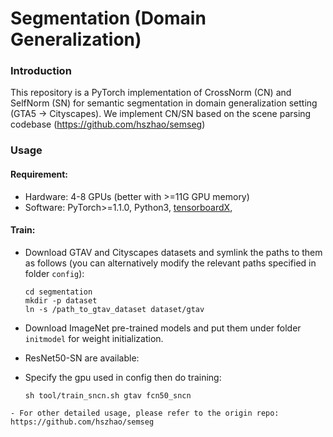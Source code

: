 # Segmentation (Domain Generalization)

### Introduction

This repository is a PyTorch implementation of CrossNorm (CN) and SelfNorm (SN) for semantic segmentation in domain generalization setting (GTA5 -> Cityscapes). We implement CN/SN based on the scene parsing codebase (https://github.com/hszhao/semseg)


### Usage

#### Requirement:

   - Hardware: 4-8 GPUs (better with >=11G GPU memory)
   - Software: PyTorch>=1.1.0, Python3, [tensorboardX](https://github.com/lanpa/tensorboardX), 


#### Train:

   - Download GTAV and Cityscapes datasets and symlink the paths to them as follows (you can alternatively modify the relevant paths specified in folder `config`):

     ```
     cd segmentation
     mkdir -p dataset
     ln -s /path_to_gtav_dataset dataset/gtav
     ```

   - Download ImageNet pre-trained models and put them under folder `initmodel` for weight initialization.
   - ResNet50-SN are available:

   - Specify the gpu used in config then do training:

     ```shell
     sh tool/train_sncn.sh gtav fcn50_sncn
     ```
      
    - For other detailed usage, please refer to the origin repo: https://github.com/hszhao/semseg



